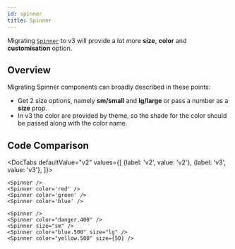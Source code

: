 ```yaml
---
id: spinner
title: Spinner
---
```





Migrating [`Spinner`](spinner.md) to v3 will provide a lot more **size**, **color** and **customisation** option.

## Overview

Migrating Spinner components can broadly described in these points:

- Get 2 size options, namely **sm/small** and **lg/large** or pass a number as a **size** prop.
- In v3 the color are provided by theme, so the shade for the color should be passed along with the color name.

## Code Comparison

<DocTabs
defaultValue="v2"
values={[
{label: 'v2', value: 'v2'},
{label: 'v3', value: 'v3'},
]}>
<DocTabItem value="v2">

```tsx
<Spinner />
<Spinner color='red' />
<Spinner color='green' />
<Spinner color='blue' />
```

</DocTabItem>
<DocTabItem value="v3">

```tsx
<Spinner />
<Spinner color="danger.400" />
<Spinner size="sm" />
<Spinner color="blue.500" size="lg" />
<Spinner color="yellow.500" size={50} />
```

</DocTabItem>
</DocTabs>
